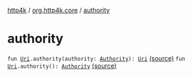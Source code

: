 [http4k](../index.md) / [org.http4k.core](index.md) / [authority](./authority.md)

# authority

`fun `[`Uri`](-uri/index.md)`.authority(authority: `[`Authority`](../org.http4k.cloudnative.env/-authority/index.md)`): `[`Uri`](-uri/index.md) [(source)](https://github.com/http4k/http4k/blob/master/http4k-cloudnative/src/main/kotlin/org/http4k/core/cloudNativeExt.kt#L14)
`fun `[`Uri`](-uri/index.md)`.authority(): `[`Authority`](../org.http4k.cloudnative.env/-authority/index.md) [(source)](https://github.com/http4k/http4k/blob/master/http4k-cloudnative/src/main/kotlin/org/http4k/core/cloudNativeExt.kt#L15)
